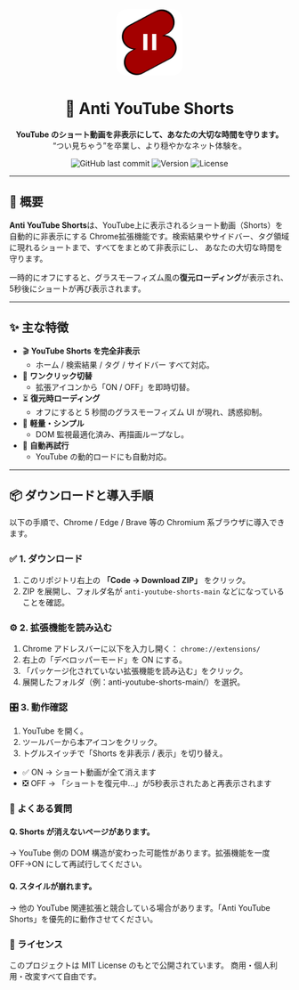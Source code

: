 <div align="center">

<img src="assets/icons/icon128.png" alt="Anti YouTube Shorts Logo" width="120" style="border-radius:20px;"><br>

# 🚫 Anti YouTube Shorts

**YouTube のショート動画を非表示にして、あなたの大切な時間を守ります。**  
“つい見ちゃう”を卒業し、より穏やかなネット体験を。

![GitHub last commit](https://img.shields.io/github/last-commit/yourname/anti-youtube-shorts?color=brightgreen)
![Version](https://img.shields.io/badge/version-2.0.0-blue)
![License](https://img.shields.io/badge/license-MIT-lightgrey)

</div>

---

## 🧩 概要

**Anti YouTube Shorts**は、YouTube上に表示されるショート動画（Shorts）を自動的に非表示にする
Chrome拡張機能です。検索結果やサイドバー、タグ領域に現れるショートまで、すべてをまとめて非表示にし、
あなたの大切な時間を守ります。

一時的にオフにすると、グラスモーフィズム風の**復元ローディング**が表示され、
5秒後にショートが再び表示されます。

---

## ✨ 主な特徴

-   🎬 **YouTube Shorts を完全非表示**
    -   ホーム / 検索結果 / タグ / サイドバー すべて対応。
-   🔄 **ワンクリック切替**
    -   拡張アイコンから「ON / OFF」を即時切替。
-   ⏳ **復元時ローディング**
    -   オフにすると 5 秒間のグラスモーフィズム UI が現れ、誘惑抑制。
-   🌙 **軽量・シンプル**
    -   DOM 監視最適化済み、再描画ループなし。
-   🧠 **自動再試行**
    -   YouTube の動的ロードにも自動対応。

---

## 📦 ダウンロードと導入手順

以下の手順で、Chrome / Edge / Brave 等の Chromium 系ブラウザに導入できます。

### ✅ 1. ダウンロード

1. このリポジトリ右上の **「Code → Download ZIP」** をクリック。
2. ZIP を展開し、フォルダ名が `anti-youtube-shorts-main` などになっていることを確認。

### ⚙️ 2. 拡張機能を読み込む

1. Chrome アドレスバーに以下を入力し開く：
```chrome://extensions/```
2. 右上の「デベロッパーモード」を ON にする。
3. 「パッケージ化されていない拡張機能を読み込む」をクリック。
4. 展開したフォルダ（例：anti-youtube-shorts-main/）を選択。

### 🎛️ 3. 動作確認

1. YouTube を開く。
2. ツールバーから本アイコンをクリック。
3. トグルスイッチで「Shorts を非表示 / 表示」を切り替え。
- ✅ ON → ショート動画が全て消えます
- ❎ OFF → 「ショートを復元中...」が5秒表示されたあと再表示されます

### 💬 よくある質問

#### Q. Shorts が消えないページがあります。
→ YouTube 側の DOM 構造が変わった可能性があります。拡張機能を一度 OFF→ON にして再試行してください。

#### Q. スタイルが崩れます。
→ 他の YouTube 関連拡張と競合している場合があります。「Anti YouTube Shorts」を優先的に動作させてください。

### 📜 ライセンス
このプロジェクトは MIT License
 のもとで公開されています。
商用・個人利用・改変すべて自由です。
